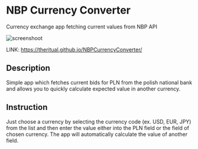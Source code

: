 # NBP Currency Converter

Currency exchange app fetching current values from NBP API

![screenshoot](https://theritual.github.io/NBPCurrencyConverter/img/splash.png)

LINK:
https://theritual.github.io/NBPCurrencyConverter/

## Description

Simple app which fetches current bids for PLN from the polish national bank and allows you to quickly calculate expected value in another currency.

## Instruction

Just choose a currency by selecting the currency code (ex. USD, EUR, JPY) from the list and then enter the value either into the PLN field or the field of chosen currency. The app will automatically calculate the value of another field.